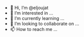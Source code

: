 - 👋 Hi, I’m @eljoujat
- 👀 I’m interested in ...
- 🌱 I’m currently learning ...
- 💞️ I’m looking to collaborate on ...
- 📫 How to reach me ...

<!---
eljoujat/eljoujat is a ✨ special ✨ repository because its `README.md` (this file) appears on your GitHub profile.
You can click the Preview link to take a look at your changes.
--->
